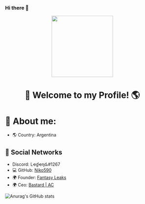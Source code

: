 ### Hi there 👋


<div id="header" align="center">
    <img src="https://images6.fanpop.com/image/photos/37800000/-Hello-penguins-of-madagascar-37800672-500-500.gif" width="200" />
    <h1 align="center">👋    Welcome to my Profile! 🌎</h1>
</div>

#                🔎 About me:


- 🌎 Country: Argentina


## 📀 Social Networks

- Discord: Lҽɠҽɳԃ#1267
- 💻 GitHub: [Niko590](https://github.com/Legend074)
- 🌍 Founder: [Fantasy Leaks](https://discord.gg/tAKRAsP66Q)
- 🌍 Ceo: [Bastard | AC](https://discord.gg/gzUKQqeDgP)

<!-- Social icons section -->

![Anurag's GitHub stats](https://github-readme-stats.vercel.app/api?username=Legend074&show_icons=true&theme=radical)







